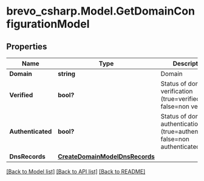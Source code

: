 # brevo_csharp.Model.GetDomainConfigurationModel
## Properties

Name | Type | Description | Notes
------------ | ------------- | ------------- | -------------
**Domain** | **string** | Domain | 
**Verified** | **bool?** | Status of domain verification (true&#x3D;verified, false&#x3D;non verified) | 
**Authenticated** | **bool?** | Status of domain authentication (true&#x3D;authenticated, false&#x3D;non authenticated) | 
**DnsRecords** | [**CreateDomainModelDnsRecords**](CreateDomainModelDnsRecords.md) |  | 

[[Back to Model list]](../README.md#documentation-for-models) [[Back to API list]](../README.md#documentation-for-api-endpoints) [[Back to README]](../README.md)

